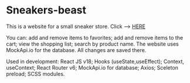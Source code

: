 # Sneakers-beast

This is a website for a small sneaker store. Click --> [HERE](https://mikbolshakov.github.io/Sneakers-beast/)

You can: add and remove items to favorites; add and remove items to the cart; view the shopping list; search by product name. The website uses MockApi.io for the database. All changes are saved there.

Used in development: React JS v18; Hooks (useState,useEffect); Context, useContext; React Router v6; MockApi.io for database; Axios; Sceleton preload; SCSS modules.

